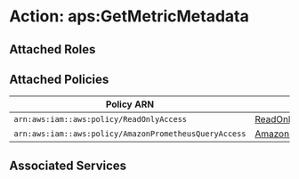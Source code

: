 # Action: aps:GetMetricMetadata

## Attached Roles

## Attached Policies

| Policy ARN | Policy Name |
|------------|-------------|
| `arn:aws:iam::aws:policy/ReadOnlyAccess` | [ReadOnlyAccess](../policies.md#readonlyaccess) |
| `arn:aws:iam::aws:policy/AmazonPrometheusQueryAccess` | [AmazonPrometheusQueryAccess](../policies.md#amazonprometheusqueryaccess) |

## Associated Services

